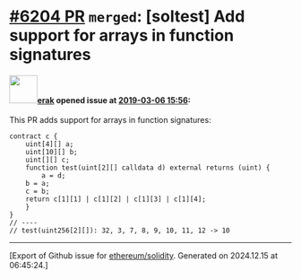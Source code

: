 # [\#6204 PR](https://github.com/ethereum/solidity/pull/6204) `merged`: [soltest] Add support for arrays in function signatures

#### <img src="https://avatars.githubusercontent.com/u/20012009?u=61e903cf16bc5f3353db1d571401e2e71b6f61ed&v=4" width="50">[erak](https://github.com/erak) opened issue at [2019-03-06 15:56](https://github.com/ethereum/solidity/pull/6204):

This PR adds support for arrays in function signatures:
```
contract c {
    uint[4][] a;
    uint[10][] b;
    uint[][] c;
    function test(uint[2][] calldata d) external returns (uint) {
        a = d;
	b = a;
	c = b;
	return c[1][1] | c[1][2] | c[1][3] | c[1][4];
    }
}
// ----
// test(uint256[2][]): 32, 3, 7, 8, 9, 10, 11, 12 -> 10
```




-------------------------------------------------------------------------------



[Export of Github issue for [ethereum/solidity](https://github.com/ethereum/solidity). Generated on 2024.12.15 at 06:45:24.]
